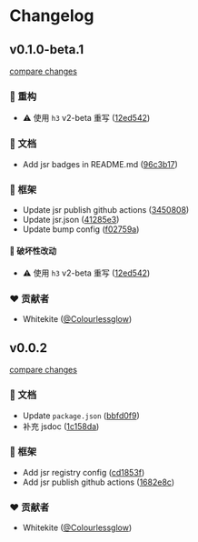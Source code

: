 # Changelog


## v0.1.0-beta.1

[compare changes](https://github.com/Colourlessglow/preview-serve/compare/v0.0.2...v0.1.0-beta.1)

### 💅 重构

- ⚠️  使用 `h3` v2-beta 重写 ([12ed542](https://github.com/Colourlessglow/preview-serve/commit/12ed542))

### 📖 文档

- Add jsr badges in README.md ([96c3b17](https://github.com/Colourlessglow/preview-serve/commit/96c3b17))

### 🏡 框架

- Update jsr publish github actions ([3450808](https://github.com/Colourlessglow/preview-serve/commit/3450808))
- Update jsr.json ([41285e3](https://github.com/Colourlessglow/preview-serve/commit/41285e3))
- Update bump config ([f02759a](https://github.com/Colourlessglow/preview-serve/commit/f02759a))

#### 🚨 破坏性改动

- ⚠️  使用 `h3` v2-beta 重写 ([12ed542](https://github.com/Colourlessglow/preview-serve/commit/12ed542))

### ❤️ 贡献者

- Whitekite ([@Colourlessglow](https://github.com/Colourlessglow))

## v0.0.2

[compare changes](https://github.com/Colourlessglow/preview-serve/compare/v0.0.1...v0.0.2)

### 📖 文档

- Update `package.json` ([bbfd0f9](https://github.com/Colourlessglow/preview-serve/commit/bbfd0f9))
- 补充 jsdoc ([1c158da](https://github.com/Colourlessglow/preview-serve/commit/1c158da))

### 🏡 框架

- Add jsr registry config ([cd1853f](https://github.com/Colourlessglow/preview-serve/commit/cd1853f))
- Add jsr publish github actions ([1682e8c](https://github.com/Colourlessglow/preview-serve/commit/1682e8c))

### ❤️ 贡献者

- Whitekite ([@Colourlessglow](http://github.com/Colourlessglow))

